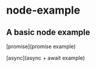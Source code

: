 # node-example
A basic node example
---

[promise](promise example)


[async](async + await example)
